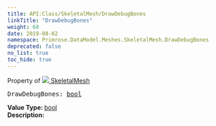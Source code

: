 ```yaml
---
title: API:Class/SkeletalMesh/DrawDebugBones
linkTitle: "DrawDebugBones"
weight: 68
date: 2019-08-02
namespace: Primrose.DataModel.Meshes.SkeletalMesh.DrawDebugBones
deprecated: false
no_list: true
toc_hide: true
---
```

Property of <a href="/docs/api-reference/Class/SkeletalMesh"><img src="/icons/silk/skeletmesh.png"/>&nbsp;SkeletalMesh</a>
<pre class="method-declaration">
DrawDebugBones: <a class="type" href="/docs/api-reference/System/Primitives#boolean">bool</a></pre>
<b>Value Type: </b>
<a class="type" href="/docs/api-reference/System/Primitives#boolean">bool</a>
<br/>
<b>Description: </b>